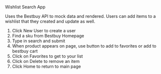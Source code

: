 Wishlist Search App

Uses the Bestbuy API to mock data and rendered. Users can add items to a wishlist that they created and update as well.

1. Click New User to create a user
2. Find a sku from Bestbuy Homepage
3. Type in search and submit
4. When product appears on page, use button to add to favorites or add to bestbuy cart
5. Click on Favorites to get to your list
6. Click on Delete to remove an item
7. Click Home to return to main page
